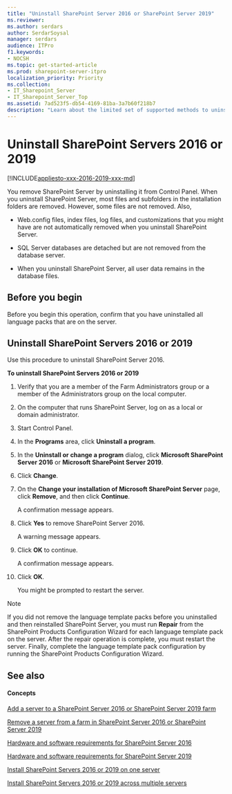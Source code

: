 ```yaml
---
title: "Uninstall SharePoint Server 2016 or SharePoint Server 2019"
ms.reviewer: 
ms.author: serdars
author: SerdarSoysal
manager: serdars
audience: ITPro
f1.keywords:
- NOCSH
ms.topic: get-started-article
ms.prod: sharepoint-server-itpro
localization_priority: Priority
ms.collection:
- IT_Sharepoint_Server
- IT_Sharepoint_Server_Top
ms.assetid: 7ad523f5-db54-4169-81ba-3a7b60f218b7
description: "Learn about the limited set of supported methods to uninstall SharePoint Server."
---
```


# Uninstall SharePoint Servers 2016 or 2019

[!INCLUDE[appliesto-xxx-2016-2019-xxx-md](../includes/appliesto-xxx-2016-2019-xxx-md.md)]
  
You remove SharePoint Server by uninstalling it from Control Panel. When you uninstall SharePoint Server, most files and subfolders in the installation folders are removed. However, some files are not removed. Also, 
  
- Web.config files, index files, log files, and customizations that you might have are not automatically removed when you uninstall SharePoint Server.
    
- SQL Server databases are detached but are not removed from the database server.
    
- When you uninstall SharePoint Server, all user data remains in the database files.
    
## Before you begin
<a name="begin"> </a>

Before you begin this operation, confirm that you have uninstalled all language packs that are on the server.
  
## Uninstall SharePoint Servers 2016 or 2019
<a name="begin"> </a>

Use this procedure to uninstall SharePoint Server 2016.
  
 **To uninstall SharePoint Servers 2016 or 2019**
  
1. Verify that you are a member of the Farm Administrators group or a member of the Administrators group on the local computer.
    
2. On the computer that runs SharePoint Server, log on as a local or domain administrator.
    
3. Start Control Panel.
    
  
4. In the **Programs** area, click **Uninstall a program**.
    
5. In the **Uninstall or change a program** dialog, click **Microsoft SharePoint Server 2016** or **Microsoft SharePoint Server 2019**.
    
6. Click **Change**.
    
7. On the **Change your installation of Microsoft SharePoint Server** page, click **Remove**, and then click **Continue**.
    
    A confirmation message appears.
    
8. Click **Yes** to remove SharePoint Server 2016. 
    
    A warning message appears.
    
9. Click **OK** to continue. 
    
    A confirmation message appears.
    
10. Click **OK**.
    
    You might be prompted to restart the server.
    
> [!NOTE]
> If you did not remove the language template packs before you uninstalled and then reinstalled SharePoint Server, you must run **Repair** from the SharePoint Products Configuration Wizard for each language template pack on the server. After the repair operation is complete, you must restart the server. Finally, complete the language template pack configuration by running the SharePoint Products Configuration Wizard. 
  
## See also
<a name="begin"> </a>

#### Concepts

[Add a server to a SharePoint Server 2016 or SharePoint Server 2019 farm](../install/add-a-server-to-a-sharepoint-server-2016-farm.md)
  
[Remove a server from a farm in SharePoint Server 2016 or SharePoint Server 2019](remove-a-server-from-a-farm-in-sharepoint-server-2016.md)
  
[Hardware and software requirements for SharePoint Server 2016](../install/hardware-and-software-requirements.md)

[Hardware and software requirements for SharePoint Server 2019](../install/hardware-and-software-requirements-2019.md)
  
[Install SharePoint Servers 2016 or 2019 on one server](../install/install-sharepoint-server-2016-on-one-server.md)
  
[Install SharePoint Servers 2016 or 2019 across multiple servers](../install/install-sharepoint-server-2016-across-multiple-servers.md)

